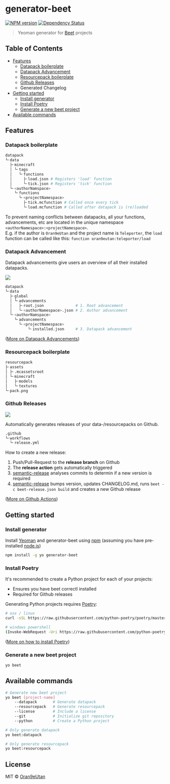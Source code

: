 # generator-beet
[![NPM version][npm-image]][npm-url] [![Dependency Status][daviddm-image]][daviddm-url]

> Yeoman generator for [Beet](https://github.com/mcbeet/beet) projects

## Table of Contents
- [Features](#Features)
    - [Datapack boilerplate](#Datapack-boilerplate)
    - [Datapack Advancement](#Datapack-Advancement)
    - [Resourcepack boilerplate](#Resourcepack-boilerplate)
    - [Github Releases](#Github-Releases)
    - Generated Changelog
- [Getting started](#Getting-started)
    - [Install generator](#Install-generator)
    - [Install Poetry](#Install-Poetry)
    - [Generate a new beet project](#Generate-a-new-beet-project)
- [Available commands](#Available-commands)

## Features
### Datapack boilerplate
```bash
datapack
└╴data
  ├╴minecraft
  │ └╴tags
  │   └╴functions
  │     ├╴load.json # Registers 'load' function
  │     └╴tick.json # Registers 'tick' function
  └╴<authorNamspace>
    └╴functions
      └╴<projectNamespace>
        ├╴tick.mcfunction # Called once every tick
        └╴load.mcfunction # Called after datapack is (re)loaded
```
To prevent naming conflicts between datapacks, all your functions, advancements, etc are located in the unique namespace `<authorNamespace>:<projectNamespace>`.<br>
E.g. if the author is `Oran9eUtan` and the project name is `Teleporter`, the `load` function can be called like this: `function oran9eutan:teleporter/load`

### Datapack Advancement
Datapack advancements give users an overview of all their installed datapacks.

![](https://raw.githubusercontent.com/OrangeUtan/generator-beet/main/images/demo_datapack_advancement.gif)

```bash
datapack
└╴data
  ├╴global
  │ └╴advancements
  │   ├╴root.json              # 1. Root advancement
  │   └╴<authorNamespace>.json # 2. Author advancement
  └╴<authorNamspace>
    └╴advancements
      └╴<projectNamespace>
          └╴installed.json     # 3. Datapack advancement
```
([More on Datapack Advancements](https://mc-datapacks.github.io/en/conventions/datapack_advancement.html))

### Resourcepack boilerplate
```bash
resourcepack
├╴assets
│ ├╴.mcassetsroot
│ └╴minecraft
│   ├╴models
│   └╴textures
└╴pack.png
```

### Github Releases
![](https://raw.githubusercontent.com/OrangeUtan/generator-beet/main/images/github_release.png)

Automatically generates releases of your data-/resourcepacks on Github.

```bash
.github
└╴workflows
  └╴release.yml
```

How to create a new release:
1. Push/Pull-Request to the <b>release branch</b> on Github
2. The <b>release action</b> gets automatically triggered
3. [semantic-release](https://python-semantic-release.readthedocs.io/en/latest/) analyses commits to determin if a new version is required
4.  [semantic-release](https://python-semantic-release.readthedocs.io/en/latest/) bumps version, updates CHANGELOG.md, runs `beet -c beet-release.json build` and creates a new Github release

([More on Github Actions](https://docs.github.com/en/actions))


## Getting started
### Install generator
Install [Yeoman](http://yeoman.io) and generator-beet using [npm](https://www.npmjs.com/) (assuming you have pre-installed [node.js](https://nodejs.org/))

```bash
npm install -g yo generator-beet
```

### Install Poetry
It's recommended to create a Python project for each of your projects:
- Ensures you have beet correctl installed
- Required for Github releases

Generating Python projects requires [Poetry](https://python-poetry.org/docs/#installation):
```bash
# osx / linux
curl -sSL https://raw.githubusercontent.com/python-poetry/poetry/master/get-poetry.py | python -

# windows powershell
(Invoke-WebRequest -Uri https://raw.githubusercontent.com/python-poetry/poetry/master/get-poetry.py -UseBasicParsing).Content | python -
```
([More on how to install Poetry](https://python-poetry.org/docs/#installation))

### Generate a new beet project
```bash
yo beet
```

## Available commands
```bash
# Generate new beet project
yo beet [project-name]
    --datapack       # Generate datapack
    --resourcepack   # Generate resourcepack
    --license        # Include a license
    --git            # Initialize git repository
    --python         # Create a Python project

# Only generate datapack
yo beet:datapack

# Only generate resourcepack
yo beet:resourcepack
```

## License

MIT © [Oran9eUtan](https://github.com/OrangeUtan)


[npm-image]: https://badge.fury.io/js/generator-beet.svg
[npm-url]: https://npmjs.org/package/generator-beet
[daviddm-image]: https://david-dm.org/OrangeUtan/generator-beet.svg?theme=shields.io
[daviddm-url]: https://david-dm.org/OrangeUtan/generator-beet
